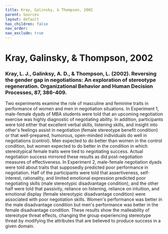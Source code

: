 ```yaml
---
title: Kray, Galinsky, & Thompson, 2002
parent: Sources
layout: default
has_children: false
nav_order: 
nav_exclude: true
---
```


# Kray, Galinsky, & Thompson, 2002

### Kray, L. J., Galinksy, A. D., & Thompson, L. (2002). Reversing the gender gap in negotiations: An exploration of stereotype regeneration. Organizational Behavior and Human Decision Processes, 87, 386-409.

Two experiments examine the role of masculine and feminine traits in performance of women and men in negotiation situations. In Experiment 1, male-female dyads of MBA students were told that an upcoming negotiation exercise was highly diagnostic of negotiating ability. In addition, participants were told either that excellent verbal skills, listening skills, and insight into other's feelings assist in negotiation (female stereotype benefit condition) or that well-prepared, humorous, open-minded individuals do well in negotiations (control). Men expected to do better than women in the control condition, but women expected to do better in the condition in which stereotypical female traits were tied to negotiating success. Actual negotiation success mirrored these results as did post-negotiation measures of effectiveness. In Experiment 2, male-female negotiation dyads were told about traits that supposedly predicted poor performance in negotiation. Half of the participants were told that assertiveness, self-interest, rationality, and limited emotional expression predicted poor negotiating skills (male stereotypic disadvantage condition), and the other half were told that passivity, reliance on listening, reliance on intuition, and emotional display (female stereotypic disadvantage condition) were associated with poor negotiation skills. Women's performance was better in the male disadvantage condition but men's performance was better in the female disadvantage condition. These results show the malleability of stereotype threat effects, changing the group experiencing stereotype threat by modifying the attributes that are believed to produce success in a given domain.
